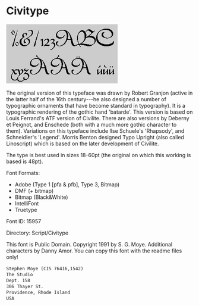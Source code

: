 # Civitype

![font preview](civitype.gif)

The original version of this typeface was drawn by Robert Granjon (active
in the latter half of the 16th century---he also designed a number of
typographic ornaments that have become standard in typography). It is a
typographic rendering of the gothic hand 'batarde'. This version is based
on Louis Ferrand's ATF version of Civilite. There are also versions by
Deberny et Peignot, and Enschede (both with a much more gothic character to
them). Variations on this typeface include Ilse Schuele's 'Rhapsody', and
Schneidler's 'Legend'. Morris Benton designed Typo Upright (also called
Linoscript) which is based on the later development of Civilite.

The type is best used in sizes 18-60pt (the original on which this working
is based is 48pt).

Font Formats:
- Adobe (Type 1 [pfa & pfb], Type 3, Bitmap)
- DMF (+ bitmap)
- Bitmap (Black&White)
- IntelliFont
- Truetype

Font ID:      15957

Directory:    Script/Civitype

This font is Public Domain. Copyright 1991 by S. G. Moye. Additional 
characters by Danny Amor. You can copy this font with the readme files only!

```
Stephen Moye (CIS 76416,1542)
The Studio
Dept. 158
306 Thayer St.
Providence, Rhode Island
USA
```
